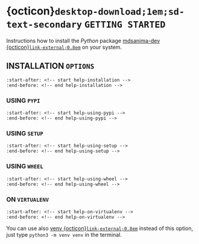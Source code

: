 # {octicon}`desktop-download;1em;sd-text-secondary` `GETTING STARTED`

Instructions how to install the *Python* package
[mdsanima-dev {octicon}`link-external;0.8em`][pypi-mdsanima-dev] on your
system.

## INSTALLATION `OPTIONS`

```{include} ../README.md
:start-after: <!-- start help-installation -->
:end-before: <!-- end help-installation -->
```

### USING `PYPI`

```{include} ../README.md
:start-after: <!-- start help-using-pypi -->
:end-before: <!-- end help-using-pypi -->
```

### USING `SETUP`

```{include} ../README.md
:start-after: <!-- start help-using-setup -->
:end-before: <!-- end help-using-setup -->
```

### USING `WHEEL`

```{include} ../README.md
:start-after: <!-- start help-using-wheel -->
:end-before: <!-- end help-using-wheel -->
```

### ON `VIRTUALENV`

```{include} ../README.md
:start-after: <!-- start help-on-virtualenv -->
:end-before: <!-- end help-on-virtualenv -->
```

You can use also [venv {octicon}`link-external;0.8em`][venv-tutorial] instead
of this option, just type `python3 -m venv venv` in the terminal.

[pypi-mdsanima-dev]: https://pypi.org/project/mdsanima-dev
[venv-tutorial]: https://docs.python.org/3/tutorial/venv.html
